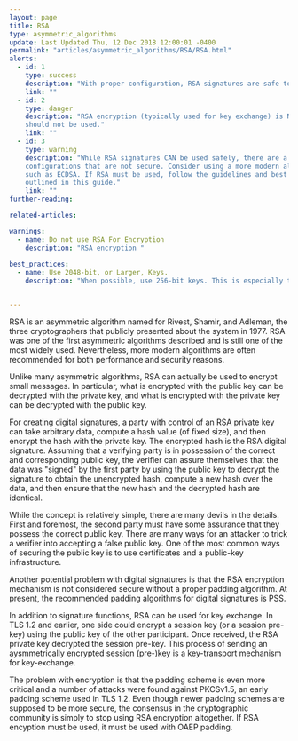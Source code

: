 ```yaml
---
layout: page
title: RSA
type: asymmetric_algorithms
update: Last Updated Thu, 12 Dec 2018 12:00:01 -0400
permalink: "articles/asymmetric_algorithms/RSA/RSA.html"
alerts:
  - id: 1
    type: success
    description: "With proper configuration, RSA signatures are safe to use."
    link: ""
  - id: 2
    type: danger
    description: "RSA encryption (typically used for key exchange) is NOT secure and 
    should not be used."
    link: ""
  - id: 3
    type: warning
    description: "While RSA signatures CAN be used safely, there are a number of 
    configurations that are not secure. Consider using a more modern algorithm, 
    such as ECDSA. If RSA must be used, follow the guidelines and best practices 
    outlined in this guide." 
    link: ""
further-reading:

related-articles:

warnings:
  - name: Do not use RSA For Encryption
    description: "RSA encryption "
    
best_practices:
  - name: Use 2048-bit, or Larger, Keys.
    description: "When possible, use 256-bit keys. This is especially true for data that may remain encrypted for very long periods of time."


---
```

RSA is an asymmetric algorithm named for Rivest, Shamir, and Adleman, the three cryptographers that publicly presented about the system in 1977. RSA was one of the first asymmetric algorithms described and is still one of the most widely used. Nevertheless, more modern algorithms are often recommended for both performance and security reasons.

Unlike many asymmetric algorithms, RSA can actually be used to encrypt small messages. In particular, what is encrypted with the public key can be decrypted with the private key, and what is encrypted with the private key can be decrypted with the public key. 

For creating digital signatures, a party with control of an RSA private key can take arbitrary data, compute a hash value (of fixed size), and then encrypt the hash with the private key. The encrypted hash is the RSA digital signature. Assuming that a verifying party is in possession of the correct and corresponding public key, the verifier can assure themselves that the data was "signed" by the first party by using the public key to decrypt the signature to obtain the unencrypted hash, compute a new hash over the data, and then ensure that the new hash and the decrypted hash are identical.

While the concept is relatively simple, there are many devils in the details. First and foremost, the second party must have some assurance that they possess the correct public key. There are many ways for an attacker to trick a verifier into accepting a false public key. One of the most common ways of securing the public key is to use certificates and a public-key infrastructure.

Another potential problem with digital signatures is that the RSA encryption mechanism is not considered secure without a proper padding algorithm. At present, the recommended padding algorithms for digital signatures is PSS.

In addition to signature functions, RSA can be used for key exchange. In TLS 1.2 and earlier, one side could encrypt a session key (or a session pre-key) using the public key of the other participant. Once received, the RSA private key decrypted the session pre-key. This process of sending an aysmmetrically encrypted session (pre-)key is a key-transport mechanism for key-exchange.

The problem with encryption is that the padding scheme is even more critical and a number of attacks were found against PKCSv1.5, an early padding scheme used in TLS 1.2. Even though newer padding schemes are supposed to be more secure, the consensus in the cryptographic community is simply to stop using RSA encryption altogether. If RSA encyption must be used, it must be used with OAEP padding.